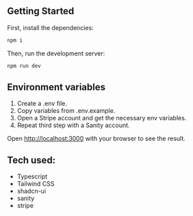 ## Getting Started

First, install the dependencies:

```bash
npm i
```

Then, run the development server:

```bash
npm run dev
```

## Environment variables

1. Create a .env file.
2. Copy variables from .env.example.
3. Open a Stripe account and get the necessary env variables.
4. Repeat third step with a Sanity account.

Open [http://localhost:3000](http://localhost:3000) with your browser to see the result.

## Tech used:

- Typescript
- Tailwind CSS
- shadcn-ui
- sanity
- stripe
